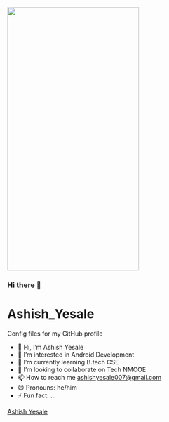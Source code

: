 <img width="300px" height="600" src="https://camo.githubusercontent.com/843604935c1a139258f4558d19239d71503612ea295d85ea9952e94dfbce9a70/68747470733a2f2f6a6f6e6272617a6572626c6f672e66696c65732e776f726470726573732e636f6d2f323031372f31322f6d656d6974696d2d70737963686f706f6d702e6a7067"/>


### Hi there 👋

# Ashish_Yesale
Config files for my GitHub profile
 
<!--
**AshishYesale7/AshishYesale7** is a ✨ _special_ ✨ repository because its `README.md` (this file) appears on your GitHub profile.

Here are some ideas to get you started:  --> 
 



- 👋 Hi, I’m Ashish Yesale
- 👀 I’m interested in Android Development 
- 🌱 I’m currently learning B.tech CSE 
- 💞️ I’m looking to collaborate on Tech NMCOE
- 📫 How to reach me ashishyesale007@gmail.com
- 😄 Pronouns: he/him
- ⚡ Fun fact: ...
 

<script src="https://platform.linkedin.com/badges/js/profile.js"  type="text/javascript"> </script>



<div class="badge-base LI-profile-badge" data-locale="en_US" data-size="medium" data-theme="dark" data-type="VERTICAL" data-vanity="ashishyesale" data-version="v1"><a class="badge-base__link LI-simple-link" href="https://in.linkedin.com/in/ashishyesale?trk=profile-badge">Ashish Yesale</a></div>
              
